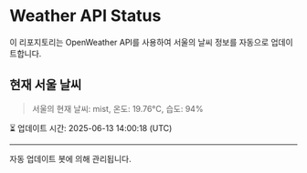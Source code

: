 
# Weather API Status

이 리포지토리는 OpenWeather API를 사용하여 서울의 날씨 정보를 자동으로 업데이트합니다.

## 현재 서울 날씨
> 서울의 현재 날씨: mist, 온도: 19.76°C, 습도: 94%

⏳ 업데이트 시간: 2025-06-13 14:00:18 (UTC)

---
자동 업데이트 봇에 의해 관리됩니다.
